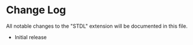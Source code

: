 # Change Log

All notable changes to the "STDL" extension will be documented in this file.

- Initial release